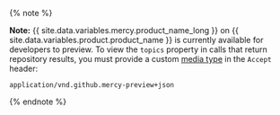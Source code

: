{% note %}

**Note:** {{ site.data.variables.mercy.product_name_long }} on {{ site.data.variables.product.product_name }} is currently available for developers to preview. To view the `topics` property in calls that return repository results, you must provide a custom [media type](/v3/media) in the `Accept` header:

```
application/vnd.github.mercy-preview+json
```

{% endnote %}
